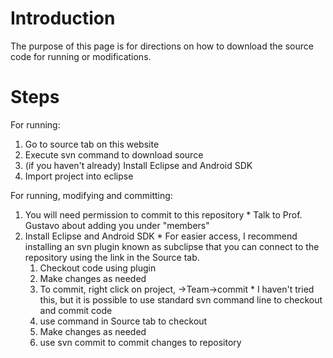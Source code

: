 # Introduction #

The purpose of this page is for directions on how to download the source code for running or modifications.


# Steps #

For running:
  1. Go to source tab on this website
  1. Execute svn command to download source
  1. (if you haven't already) Install Eclipse and Android SDK
  1. Import project into eclipse

For running, modifying and committing:
  1. You will need permission to commit to this repository
    * Talk to Prof. Gustavo about adding you under "members"
  1. Install Eclipse and Android SDK
    * For easier access, I recommend installing an svn plugin known as subclipse that you can connect to the repository using the link in the Source tab.
      1. Checkout code using plugin
      1. Make changes as needed
      1. To commit, right click on project, ->Team->commit
    * I haven't tried this, but it is possible to use standard svn command line to checkout and commit code
      1. use command in Source tab to checkout
      1. Make changes as needed
      1. use svn commit to commit changes to repository
